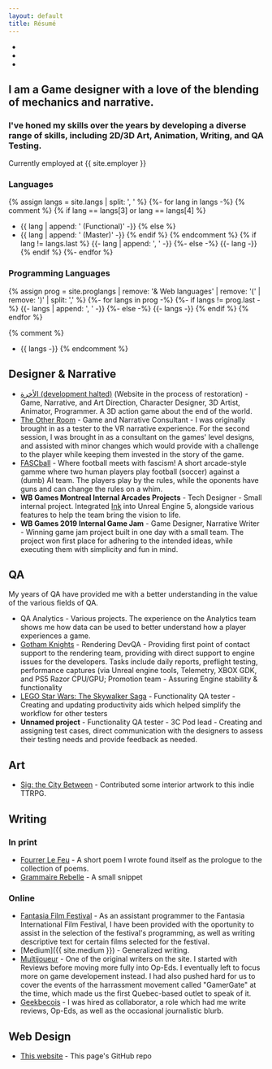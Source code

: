 ```yaml
---
layout: default
title: Résumé
---
```


<div class="reslinks" markdown="1">

* <a href="{{ site.github.repo }}"><i class="fab fa-github"></i></a>
* <a href="{{ site.medium }}"><i class="fab fa-medium"></i></a>
* <a href="{{ site.linkedin }}"><i class="fab fa-linkedin-in"></i></a>

</div>

<section class="resume" markdown="1">

## I am a Game designer with a love of the blending of mechanics and narrative.
### I've honed my skills over the years by developing a diverse range of skills, including 2D/3D Art, Animation, Writing, and QA Testing.

Currently employed at {{ site.employer }}

### Languages
{% assign langs = site.langs | split: ', ' %}
{%- for lang in langs -%}
{% comment %}
{% if lang == langs[3] or lang == langs[4] %}
* {{ lang | append: ' (Functional)' -}}
{% else %}
* {{ lang | append: ' (Master)' -}}
{% endif %}
{% endcomment %}
{% if lang != langs.last %}
{{- lang | append: ', ' -}}
{%- else -%}
{{- lang -}}
{% endif %}
{%- endfor %}

### Programming Languages
{% assign prog = site.proglangs | remove: '& Web languages' | remove: '(' | remove: ')' | split: ',' %}
{%- for langs in prog -%}
{%- if langs != prog.last -%}
{{- langs | append: ', ' -}}
{%- else -%}
{{- langs -}}
{% endif %}
{% endfor %}

{% comment %}
* {{ langs -}}
{% endcomment %}

## Designer & Narrative

* [الأخرة (development halted)](https://studioslune.com/projects/alakhira) (Website in the process of restoration) - Game, Narrative, and Art Direction, Character Designer, 3D Artist, Animator, Programmer. A 3D action game about the end of the world.
* [The Other Room](http://minorityvr.com) - Game and Narrative Consultant - I was originally brought in as a tester to the VR narrative experience. For the second session, I was brought in as a consultant on the games' level designs, and assisted with minor changes which would provide with a challenge to the player while keeping them invested in the story of the game.
* [FASCball](https://mstfacmly.itch.io/fascball) - Where football meets with fascism! A short arcade-style gamme where two human players play football (soccer) against a (dumb) AI team. The players play by the rules, while the oponents have guns and can change the rules on a whim.
* **WB Games Montreal Internal Arcades Projects** - Tech Designer - Small internal project. Integrated [Ink](https://www.inklestudios.com/ink/) into Unreal Engine 5, alongside various features to help the team bring the vision to life.
* **WB Games 2019 Internal Game Jam** - Game Designer, Narrative Writer - Winning game jam project built in one day with a small team. The project won first place for adhering to the intended ideas, while executing them with simplicity and fun in mind.

## QA

My years of QA have provided me with a better understanding in the value of the various fields of QA.

* QA Analytics - Various projects. The experience on the Analytics team shows me how data can be used to better understand how a player experiences a game.
* [Gotham Knights](https://www.gothamknightsgame.com/en-us) - Rendering DevQA - Providing first point of contact support to the rendering team, providing with direct support to engine issues for the developers. Tasks include daily reports, preflight testing, performance captures (via Unreal engine tools, Telemetry, XBOX GDK, and PS5 Razor CPU/GPU; Promotion team - Assuring Engine stability & functionality
* [LEGO Star Wars: The Skywalker Saga](https://www.starwars.com/games-apps/lego-star-wars-the-skywalker-saga) - Functionality QA tester - Creating and updating productivity aids which helped simplify the workflow for other testers
* **Unnamed project** - Functionality QA tester - 3C Pod lead - Creating and assigning test cases, direct communication with the designers to assess their testing needs and provide feedback as needed.

## Art

* [Sig: the City Between](https://genesisoflegend.com/products/sig) - Contributed some interior artwork to this indie TTRPG.

## Writing

### In print
* [Fourrer Le Feu](https://leslibraires.ca/livres/fourrer-le-feu-marjolaine-beauchamp-9782924682036.html) - A short poem I wrote found itself as the prologue to the collection of poems.
* [Grammaire Rebelle](https://www.facebook.com/events/290536951728803/) - A small snippet 

### Online
* [Fantasia Film Festival](https://fantasiafestival.com/) - As an assistant programmer to the Fantasia International Film Festival, I have been provided with the oportunity to assist in the selection of the festival's programming, as well as writing descriptive text for certain films selected for the festival.
* [Medium]({{ site.medium }}) - Generalized writing.
* [Multijoueur](https://web.archive.org/web/20200925045229/https://multijoueur.ca/author/mchamli/) - One of the original writers on the site. I started with Reviews before moving more fully into Op-Eds. I eventually left to focus more on game developement instead. I had also pushed hard for us to cover the events of the harrassment movement called "GamerGate" at the time, which made us the first Quebec-based outlet to speak of it.
* [Geekbecois](https://geekbecois.com/author/moustafa/) - I was hired as collaborator, a role which had me write reviews, Op-Eds, as well as the occasional journalistic blurb.

## Web Design
* [This website](https://github.com/mstfacmly/mstfacmly.github.io/) - This page's GitHub repo

<!--div id="contributions" class="contributions" markdown="1">
## Coding Contributions:
 <ul>
  {% for contribution in site.data.github-contributions limit:10 %}
   <li><a href="{{ contribution.html_url }}">{{ contribution.title }}</a></li>
  {% endfor %}
 </ul>
</div-->
